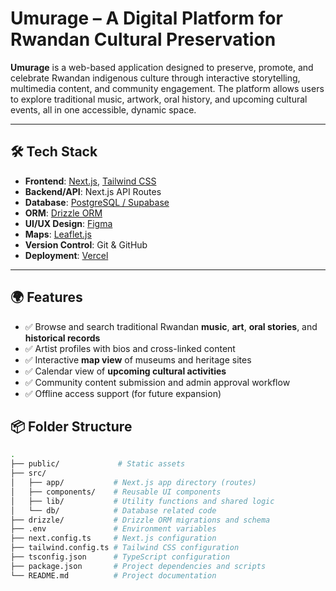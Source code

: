 # Umurage – A Digital Platform for Rwandan Cultural Preservation

**Umurage** is a web-based application designed to preserve, promote, and celebrate Rwandan indigenous culture through interactive storytelling, multimedia content, and community engagement. The platform allows users to explore traditional music, artwork, oral history, and upcoming cultural events, all in one accessible, dynamic space.

---

## 🛠 Tech Stack

- **Frontend**: [Next.js](https://nextjs.org/), [Tailwind CSS](https://tailwindcss.com/)
- **Backend/API**: Next.js API Routes
- **Database**: [PostgreSQL / Supabase](https://www.supabase.com/)
- **ORM**: [Drizzle ORM](https://orm.drizzle.team/)
- **UI/UX Design**: [Figma](https://figma.com)
- **Maps**: [Leaflet.js](https://leafletjs.com/)
- **Version Control**: Git & GitHub
- **Deployment**: [Vercel](https://vercel.com/)

---

## 🌍 Features

- ✅ Browse and search traditional Rwandan **music**, **art**, **oral stories**, and **historical records**
- ✅ Artist profiles with bios and cross-linked content
- ✅ Interactive **map view** of museums and heritage sites
- ✅ Calendar view of **upcoming cultural activities**
- ✅ Community content submission and admin approval workflow
- ✅ Offline access support (for future expansion)


## 📦 Folder Structure

```bash
.
├── public/             # Static assets
├── src/
│   ├── app/           # Next.js app directory (routes)
│   ├── components/    # Reusable UI components
│   ├── lib/           # Utility functions and shared logic
│   └── db/            # Database related code
├── drizzle/           # Drizzle ORM migrations and schema
├── .env               # Environment variables
├── next.config.ts     # Next.js configuration
├── tailwind.config.ts # Tailwind CSS configuration
├── tsconfig.json      # TypeScript configuration
├── package.json       # Project dependencies and scripts
└── README.md          # Project documentation
```
